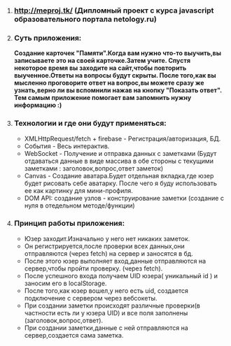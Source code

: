 1. ### http://meproj.tk/  (Дипломный проект с курса javascript образовательного портала netology.ru)
2. ### Суть приложения:
	**Создание карточек "Памяти".Когда вам нужно что-то выучить,вы записываете это на своей карточке.Затем учите.
	Спустя некоторое время вы заходите на сайт,чтобы повторить выученное.Ответы на вопросы будут скрыты.
	После того,как вы мысленно проговорите ответ на вопрос,вы можете сразу же узнать,верно ли вы вспомнили нажав на кнопку "Показать ответ".
	Тем самым приложение помогает вам запомнить нужну информацию :)**
3. ### Технологии и где они будут применяться:
	* XMLHttpRequest/fetch + firebase - Регистрация/авторизация, БД.
	* События - Весь интерактив.
	* WebSocket - Получение и отправка данных с заметками (Будут отдаваться данные в виде массива в обе стороны с 
	текущими заметками : заголовок,вопрос,ответ заметок)
	* Canvas - Создание аватара.Будет отдельная вкладка,где юзер будет рисовать себе аватарку.
	После чего я буду использовать ее как картинку для мини-профиля.
	* DOM API: создание узлов - конструирование заметки (создание с нуля в отедельном методе/функции)

4. ### Принцип работы приложения:
	* Юзер заходит.Изначально у него нет никаких заметок.
	* Он регистрируется,после проверки всех данных,они отправляются (через fetch) на сервер и заносятся в бд.
	* После этого юзер выполняет вход,данные отправляются на сервер,чтобы пройти проверку. (через fetch).
	* После успешного входа получаем UID юзера( уникальный id ) и заносим его в localStorage.
	* После того,как юзер вошел,у него есть uid, создается подключение с сервером через вебсокеты.
	* При создании заметки происходят различные проверки(в частности есть ли у юзера UID) и все поля заполнены (заголовок,вопрос,ответ).
	* При создании заметки,данные с ней отправляются на сервер,создается сама заметка.

	
